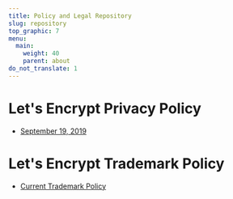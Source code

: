 ```yaml
---
title: Policy and Legal Repository
slug: repository
top_graphic: 7
menu:
  main:
    weight: 40
    parent: about
do_not_translate: 1
---
```


<!-- Note for translators: do NOT translate this file -->


# Let's Encrypt Privacy Policy

* [September 19, 2019](/privacy/)

# Let's Encrypt Trademark Policy

* [Current Trademark Policy](/trademarks/)



